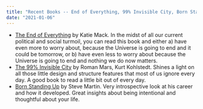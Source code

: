 ```yaml
---
title: "Recent Books -- End of Everything, 99% Invisible City, Born Standing Up"
date: "2021-01-06"
---
```


- [The End of Everything](https://www.goodreads.com/book/show/52767659-the-end-of-everything) by Katie Mack. In the midst of all our current political and social turmoil, you can read this book and either a) have even more to worry about, because the Universe is going to end and it could be tomorrow, or b) have even less to worry about because the Universe is going to end and nothing we do now matters.
- [The 99% Invisible City](https://www.goodreads.com/book/show/50416393-the-99-invisible-city) by Roman Mars, Kurt Kohlstedt. Shines a light on all those little design and structure features that most of us ignore every day. A good book to read a little bit out of every day.
- [Born Standing Up](https://www.goodreads.com/book/show/773858.Born_Standing_Up) by Steve Martin. Very introspective look at his career and how it developed. Great insights about being intentional and thoughtful about your life.
